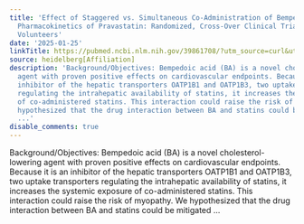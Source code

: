 ```yaml
---
title: 'Effect of Staggered vs. Simultaneous Co-Administration of Bempedoic Acid on
  Pharmacokinetics of Pravastatin: Randomized, Cross-Over Clinical Trial in Healthy
  Volunteers'
date: '2025-01-25'
linkTitle: https://pubmed.ncbi.nlm.nih.gov/39861708/?utm_source=curl&utm_medium=rss&utm_campaign=pubmed-2&utm_content=1FakS-2QOkCT8HsMOQP1bCRQ4YzyumYOmxmF0moLsQ3dFB1E9V&fc=20220326224207&ff=20250125170422&v=2.18.0.post9+e462414
source: heidelberg[Affiliation]
description: 'Background/Objectives: Bempedoic acid (BA) is a novel cholesterol-lowering
  agent with proven positive effects on cardiovascular endpoints. Because it is an
  inhibitor of the hepatic transporters OATP1B1 and OATP1B3, two uptake transporters
  regulating the intrahepatic availability of statins, it increases the systemic exposure
  of co-administered statins. This interaction could raise the risk of myopathy. We
  hypothesized that the drug interaction between BA and statins could be mitigated
  ...'
disable_comments: true
---
```

Background/Objectives: Bempedoic acid (BA) is a novel cholesterol-lowering agent with proven positive effects on cardiovascular endpoints. Because it is an inhibitor of the hepatic transporters OATP1B1 and OATP1B3, two uptake transporters regulating the intrahepatic availability of statins, it increases the systemic exposure of co-administered statins. This interaction could raise the risk of myopathy. We hypothesized that the drug interaction between BA and statins could be mitigated ...
